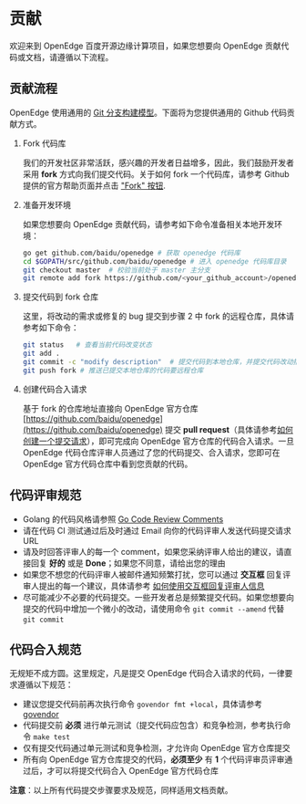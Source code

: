 # 贡献

欢迎来到 OpenEdge 百度开源边缘计算项目，如果您想要向 OpenEdge 贡献代码或文档，请遵循以下流程。

## 贡献流程

OpenEdge 使用通用的 [Git 分支构建模型](http://nvie.com/posts/a-successful-git-branching-model/)。下面将为您提供通用的 Github 代码贡献方式。

1. Fork 代码库

   我们的开发社区非常活跃，感兴趣的开发者日益增多，因此，我们鼓励开发者采用 **fork** 方式向我们提交代码。关于如何 fork 一个代码库，请参考 Github 提供的官方帮助页面并点击 ["Fork" 按钮](https://help.github.com/articles/fork-a-repo/).

2. 准备开发环境

   如果您想要向 OpenEdge 贡献代码，请参考如下命令准备相关本地开发环境：

   ```bash
   go get github.com/baidu/openedge # 获取 openedge 代码库
   cd $GOPATH/src/github.com/baidu/openedge # 进入 openedge 代码库目录
   git checkout master  # 校验当前处于 master 主分支
   git remote add fork https://github.com/<your_github_account>/openedge  # 指定远程提交代码仓库
   ```

3. 提交代码到 fork 仓库

   这里，将改动的需求或修复的 bug 提交到步骤 2 中 fork 的远程仓库，具体请参考如下命令：

   ```bash
   git status   # 查看当前代码改变状态
   git add .
   git commit -c "modify description"  # 提交代码到本地仓库，并提交代码改动描述信息
   git push fork # 推送已提交本地仓库的代码要远程仓库
   ```

4. 创建代码合入请求

   基于 fork 的仓库地址直接向 OpenEdge 官方仓库 [https://github.com/baidu/openedge](https://github.com/baidu/openedge) 提交 **pull request**（具体请参考[如何创建一个提交请求](https://help.github.com/articles/creating-a-pull-request/)），即可完成向 OpenEdge 官方仓库的代码合入请求。一旦 OpenEdge 代码仓库评审人员通过了您的代码提交、合入请求，您即可在 OpenEdge 官方代码仓库中看到您贡献的代码。

## 代码评审规范

- Golang 的代码风格请参照 [Go Code Review Comments](https://github.com/golang/go/wiki/CodeReviewComments)
- 请在代码 CI 测试通过后及时通过 Email 向你的代码评审人发送代码提交请求URL
- 请及时回答评审人的每一个 comment，如果您采纳评审人给出的建议，请直接回复 **好的** 或是 **Done**；如果您不同意，请给出您的理由
- 如果您不想您的代码评审人被邮件通知频繁打扰，您可以通过 **交互框** 回复评审人提出的每一个建议，具体请参考 [如何使用交互框回复评审人信息](https://help.github.com/articles/reviewing-proposed-changes-in-a-pull-request/)
- 尽可能减少不必要的代码提交。一些开发者总是频繁提交代码。如果您想要向提交的代码中增加一个微小的改动，请使用命令 `git commit --amend` 代替 `git commit`

## 代码合入规范

无规矩不成方圆。这里规定，凡是提交 OpenEdge 代码合入请求的代码，一律要求遵循以下规范：

- 建议您提交代码前再次执行命令 `govendor fmt +local`，具体请参考 [govendor](https://github.com/kardianos/govendor)
- 代码提交前 **必须** 进行单元测试（提交代码应包含）和竞争检测，参考执行命令 `make test`
- 仅有提交代码通过单元测试和竞争检测，才允许向 OpenEdge 官方仓库提交
- 所有向 OpenEdge 官方仓库提交的代码，**必须至少** 有 **1** 个代码评审员评审通过后，才可以将提交代码合入 OpenEdge 官方代码仓库

**注意**：以上所有代码提交步骤要求及规范，同样适用文档贡献。
